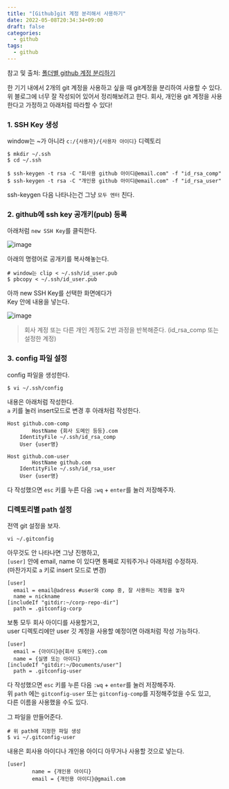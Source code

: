 ```yaml
---
title: "[Github]git 계정 분리해서 사용하기"
date: 2022-05-08T20:34:34+09:00
draft: false
categories:
  - github
tags:
  - github
---
```


참고 및 출처: [폴더별 github 계정 분리하기](https://velog.io/@bambi-bam/%ED%8F%B4%EB%8D%94%EB%B3%84-github-%EA%B3%84%EC%A0%95-%EB%B6%84%EB%A6%AC%ED%95%98%EA%B8%B0)

한 기기 내에서 2개의 git 계정을 사용하고 싶을 때 git계정을 분리하여 사용할 수 있다.  
위 블로그에 너무 잘 작성되어 있어서 정리해보려고 한다.
회사, 개인용 git 계정을 사용한다고 가정하고 아래처럼 따라할 수 있다!

### 1. SSH Key 생성

window는 ~가 아니라 `c:/{사용자}/{사용자 아이디}` 디렉토리

```
$ mkdir ~/.ssh
$ cd ~/.ssh

$ ssh-keygen -t rsa -C "회사용 github 아이디@email.com" -f "id_rsa_comp"
$ ssh-keygen -t rsa -C "개인용 github 아이디@email.com" -f "id_rsa_user"
```

ssh-keygen 다음 나타나는건 그냥 `모두 엔터` 친다.

### 2. github에 ssh key 공개키(pub) 등록

아래처럼 `new SSH Key`를 클릭한다.

![image](https://user-images.githubusercontent.com/46602874/167294747-4109ee0c-25e4-46e4-b797-ea8557e590dd.png)

아래의 명령어로 공개키를 복사해놓는다.

```
# window는 clip < ~/.ssh/id_user.pub
$ pbcopy < ~/.ssh/id_user.pub
```

아까 new SSH Key를 선택한 화면에다가  
Key 안에 내용을 넣는다.

![image](https://user-images.githubusercontent.com/46602874/167294900-39bc5540-5d8b-4842-94b0-8f63159e4b75.png)

> 회사 계정 또는 다른 개인 계정도 2번 과정을 반복해준다. (id_rsa_comp 또는 설정한 계정)

### 3. config 파일 설정

config 파일을 생성한다.

```
$ vi ~/.ssh/config
```

내용은 아래처럼 작성한다.  
`a` 키를 눌러 insert모드로 변경 후 아래처럼 작성한다.

```
Host github.com-comp
        HostName {회사 도메인 등등}.com
    IdentityFile ~/.ssh/id_rsa_comp
    User {user명}

Host github.com-user
        HostName github.com
    IdentityFile ~/.ssh/id_rsa_user
    User {user명}
```

다 작성했으면 `esc` 키를 누른 다음 `:wq` + `enter`를 눌러 저장해주자.

### 디렉토리별 path 설정

전역 git 설정을 보자.

```
vi ~/.gitconfig
```

아무것도 안 나타나면 그냥 진행하고,  
`[user]` 안에 email, name 이 있다면 통째로 지워주거나 아래처럼 수정하자.  
(마찬가지로 `a` 키로 insert 모드로 변경)

```
[user]
  email = email@adress #user와 comp 중, 잘 사용하는 계정을 놓자
  name = nickname
[includeIf "gitdir:~/corp-repo-dir"]
  path = .gitconfig-corp
```

보통 모두 회사 아이디를 사용할거고,  
user 디렉토리에만 user 깃 계정을 사용할 예정이면 아래처럼 작성 가능하다.

```
[user]
  email = {아이디}@{회사 도메인}.com
  name = {실명 또는 아이디}
[includeIf "gitdir:~/Documents/user"]
  path = .gitconfig-user
```

다 작성했으면 `esc` 키를 누른 다음 `:wq` + `enter`를 눌러 저장해주자.  
위 `path` 에는 `gitconfig-user` 또는 `gitconfig-comp`를 지정해주었을 수도 있고,  
다른 이름을 사용했을 수도 있다.

그 파일을 만들어준다.

```
# 위 path에 지정한 파일 생성 
$ vi ~/.gitconfig-user
```
내용은 회사용 아이디나 개인용 아이디 아무거나 사용할 것으로 넣는다.

```
[user]
        name = {개인용 아이디}
        email = {개인용 아이디}@gmail.com
```
